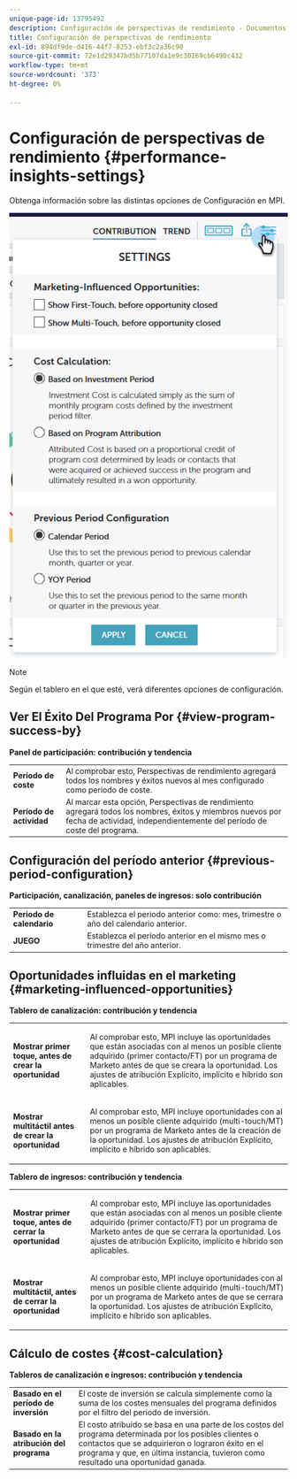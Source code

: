 ```yaml
---
unique-page-id: 13795492
description: Configuración de perspectivas de rendimiento - Documentos de Marketo - Documentación del producto
title: Configuración de perspectivas de rendimiento
exl-id: 894df9de-d416-44f7-8253-ebf3c2a36c90
source-git-commit: 72e1d29347bd5b77107da1e9c30169cb6490c432
workflow-type: tm+mt
source-wordcount: '373'
ht-degree: 0%

---
```


# Configuración de perspectivas de rendimiento {#performance-insights-settings}

Obtenga información sobre las distintas opciones de Configuración en MPI.

![](assets/1-3.png)

>[!NOTE]
>
>Según el tablero en el que esté, verá diferentes opciones de configuración.

## Ver El Éxito Del Programa Por {#view-program-success-by}

**Panel de participación: contribución y tendencia**

<table> 
 <tbody> 
  <tr> 
   <td><strong>Período de coste</strong></td> 
   <td>Al comprobar esto, Perspectivas de rendimiento agregará todos los nombres y éxitos nuevos al mes configurado como periodo de coste.</td> 
  </tr> 
  <tr> 
   <td><strong>Período de actividad</strong></td> 
   <td>Al marcar esta opción, Perspectivas de rendimiento agregará todos los nombres, éxitos y miembros nuevos por fecha de actividad, independientemente del período de coste del programa.</td> 
  </tr> 
 </tbody> 
</table>

## Configuración del período anterior {#previous-period-configuration}

**Participación, canalización, paneles de ingresos: solo contribución**

<table> 
 <tbody> 
  <tr> 
   <td><strong>Periodo de calendario</strong></td> 
   <td>Establezca el periodo anterior como: mes, trimestre o año del calendario anterior.</td> 
  </tr> 
  <tr> 
   <td><strong>JUEGO</strong></td> 
   <td>Establezca el período anterior en el mismo mes o trimestre del año anterior.</td> 
  </tr> 
 </tbody> 
</table>

## Oportunidades influidas en el marketing {#marketing-influenced-opportunities}

**Tablero de canalización: contribución y tendencia**

<table> 
 <tbody> 
  <tr> 
   <td><strong>Mostrar primer toque, antes de crear la oportunidad</strong></td> 
   <td><p>Al comprobar esto, MPI incluye las oportunidades que están asociadas con al menos un posible cliente adquirido (primer contacto/FT) por un programa de Marketo antes de que se creara la oportunidad. Los ajustes de atribución Explícito, implícito e híbrido son aplicables.</p></td> 
  </tr> 
  <tr> 
   <td><strong>Mostrar multitáctil antes de crear la oportunidad</strong></td> 
   <td><p>Al comprobar esto, MPI incluye oportunidades con al menos un posible cliente adquirido (multi-touch/MT) por un programa de Marketo antes de la creación de la oportunidad. Los ajustes de atribución Explícito, implícito e híbrido son aplicables.</p></td> 
  </tr> 
 </tbody> 
</table>

**Tablero de ingresos: contribución y tendencia**

<table> 
 <tbody> 
  <tr> 
   <td><strong>Mostrar primer toque, antes de cerrar la oportunidad</strong></td> 
   <td><p>Al comprobar esto, MPI incluye las oportunidades que están asociadas con al menos un posible cliente adquirido (primer contacto/FT) por un programa de Marketo antes de que se cerrara la oportunidad. Los ajustes de atribución Explícito, implícito e híbrido son aplicables.</p></td> 
  </tr> 
  <tr> 
   <td><strong>Mostrar multitáctil, antes de cerrar la oportunidad</strong></td> 
   <td><p>Al comprobar esto, MPI incluye oportunidades con al menos un posible cliente adquirido (multi-touch/MT) por un programa de Marketo antes de que se cerrara la oportunidad. Los ajustes de atribución Explícito, implícito e híbrido son aplicables.</p></td> 
  </tr> 
 </tbody> 
</table>

## Cálculo de costes {#cost-calculation}

**Tableros de canalización e ingresos: contribución y tendencia**

<table> 
 <tbody> 
  <tr> 
   <td><strong>Basado en el período de inversión</strong></td> 
   <td>El coste de inversión se calcula simplemente como la suma de los costes mensuales del programa definidos por el filtro del periodo de inversión.</td> 
  </tr> 
  <tr> 
   <td><strong>Basado en la atribución del programa</strong></td> 
   <td>El costo atribuido se basa en una parte de los costos del programa determinada por los posibles clientes o contactos que se adquirieron o lograron éxito en el programa y que, en última instancia, tuvieron como resultado una oportunidad ganada.</td> 
  </tr> 
 </tbody> 
</table>
